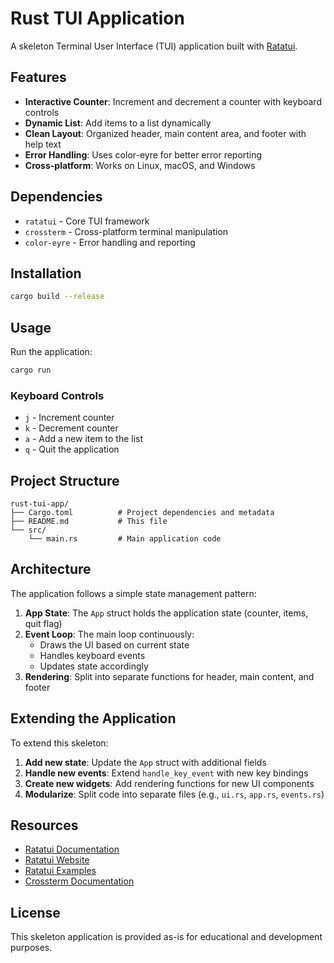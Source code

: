 # Rust TUI Application

A skeleton Terminal User Interface (TUI) application built with [Ratatui](https://ratatui.rs/).

## Features

- **Interactive Counter**: Increment and decrement a counter with keyboard controls
- **Dynamic List**: Add items to a list dynamically
- **Clean Layout**: Organized header, main content area, and footer with help text
- **Error Handling**: Uses color-eyre for better error reporting
- **Cross-platform**: Works on Linux, macOS, and Windows

## Dependencies

- `ratatui` - Core TUI framework
- `crossterm` - Cross-platform terminal manipulation
- `color-eyre` - Error handling and reporting

## Installation

```bash
cargo build --release
```

## Usage

Run the application:

```bash
cargo run
```

### Keyboard Controls

- `j` - Increment counter
- `k` - Decrement counter
- `a` - Add a new item to the list
- `q` - Quit the application

## Project Structure

```
rust-tui-app/
├── Cargo.toml          # Project dependencies and metadata
├── README.md           # This file
└── src/
    └── main.rs         # Main application code
```

## Architecture

The application follows a simple state management pattern:

1. **App State**: The `App` struct holds the application state (counter, items, quit flag)
2. **Event Loop**: The main loop continuously:
   - Draws the UI based on current state
   - Handles keyboard events
   - Updates state accordingly
3. **Rendering**: Split into separate functions for header, main content, and footer

## Extending the Application

To extend this skeleton:

1. **Add new state**: Update the `App` struct with additional fields
2. **Handle new events**: Extend `handle_key_event` with new key bindings
3. **Create new widgets**: Add rendering functions for new UI components
4. **Modularize**: Split code into separate files (e.g., `ui.rs`, `app.rs`, `events.rs`)

## Resources

- [Ratatui Documentation](https://docs.rs/ratatui)
- [Ratatui Website](https://ratatui.rs/)
- [Ratatui Examples](https://github.com/ratatui/ratatui/tree/main/examples)
- [Crossterm Documentation](https://docs.rs/crossterm)

## License

This skeleton application is provided as-is for educational and development purposes.
